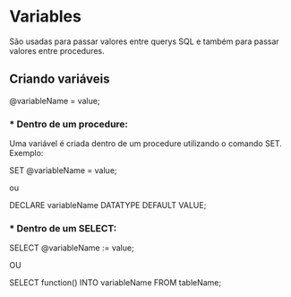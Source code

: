 # Variables
São usadas para passar valores entre querys SQL e também para passar valores entre procedures.

## Criando variáveis

@variableName = value;

### * Dentro de um procedure:
Uma variável é criada dentro de um procedure utilizando o comando SET. Exemplo:

SET @variableName = value;

ou

DECLARE variableName DATATYPE DEFAULT VALUE;

### * Dentro de um SELECT:

SELECT @variableName := value;

OU

SELECT function() INTO variableName FROM tableName;
